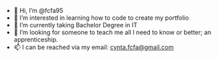 - 👋 Hi, I’m @fcfa95
- 👀 I’m interested in learning how to code to create my portfolio
- 🌱 I’m currently taking Bachelor Degree in IT
- 💞️ I’m looking for someone to teach me all I need to know or better; an apprenticeship.
- 📫 I can be reached via my email: cynta.fcfa@gmail.com

<!---
fcfa95/fcfa95 is a ✨ special ✨ repository because its `README.md` (this file) appears on your GitHub profile.
You can click the Preview link to take a look at your changes.
--->
